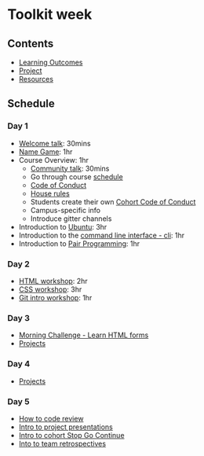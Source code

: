 # Toolkit week

## Contents

- [Learning Outcomes](./learning-outcomes.md)
- [Project](./project.md)
- [Resources](./resources)

## Schedule

### Day 1

- [Welcome talk](http://facresources.com/slides/students-day-1-talk#/): 30mins
- [Name Game](./resources/name-game.md): 1hr
- Course Overview: 1hr
  - [Community talk](https://facresources.com/slides/community-talk#/): 30mins
  - Go through course [schedule](https://github.com/foundersandcoders/master-reference/tree/master/coursebook)
  - [Code of Conduct](https://github.com/foundersandcoders/master-reference/blob/master/code-of-conduct.md)
  - [House rules](../general/house-rules.md)
  - Students create their own [Cohort Code of Conduct](cohort-code-of-conduct.md)
  - Campus-specific info
  - Introduce gitter channels
- Introduction to [Ubuntu](https://github.com/WebAhead/ubuntu-intro/): 3hr
- Introduction to the [command line interface - cli](https://github.com/WebAhead/cli-intro): 1hr
- Introduction to [Pair Programming](./pair-programming.md): 1hr


### Day 2

- [HTML workshop](https://github.com/WebAhead/html-workshop/): 2hr
- [CSS workshop](https://github.com/WebAhead/css-workshop/): 3hr
- [Git intro workshop](https://docs.google.com/presentation/d/1mu0WhcOG9poJrLlHmWV7ix2dNrFSYWw3BkpjbY0D0gE/edit?usp=sharing): 1hr


### Day 3

- [Morning Challenge - Learn HTML forms](https://github.com/oliverjam/learn-html-forms/)
- [Projects](./project.md)

### Day 4
- [Projects](./project.md)

### Day 5
- [How to code review](./codereviewintro.md)
- [Intro to project presentations](https://founders-and-coders.gitbook.io/coursebook/student-handbook/projects#project-presentation)
- [Intro to cohort Stop Go Continue](https://github.com/foundersandcoders/master-reference/blob/master/coursebook/general/retrospectives.md#cohort-retrospective)
- [Into to team retrospectives](https://github.com/foundersandcoders/master-reference/blob/master/coursebook/general/retrospectives.md#team-retrospectives)

